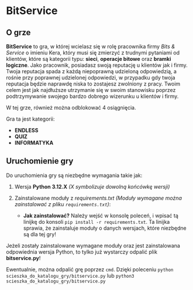 # BitService
## O grze
__BitService__ to gra, w której wcielasz się w rolę pracownika firmy _Bits & Service_ o imieniu Kera, który
musi się zmierzyć z trudnymi pytaniami od klientów, które są kategorii typu: __sieci__, __operacje bitowe__ oraz __bramki logiczne__. Jako pracownik, posiadasz swoją reputację u klientów jak i firmy. Twoja reputacja spada z każdą niepoprawną udzieloną odpowiedzią, a rośnie przy poprawnej udzielonej odpowiedzi, w przypadku gdy twoja reputacja będzie naprawdę niska to zostajesz zwolniony z pracy. Twoim celem jest jak najdłuższe utrzymanie się w swoim stanowisku poprzez podtrzymywanie swojego bardzo dobrego wizerunku u klientów i firmy.

W tej grze, również można odblokować 4 osiągnięcia.

Gra ta jest kategorii:
* __ENDLESS__
* __QUIZ__
* __INFORMATYKA__


## Uruchomienie gry
Do uruchomienia gry są niezbędne wymagania takie jak:
1. Wersja __Python 3.12.X__ _(X symbolizuje dowolną końcówkę wersji)_

2. Zainstalowane moduły z _requirements.txt_ _(Moduły wymagane można zainstalować z pliku `requirements.txt`)_:
    * __Jak zainstalować?__
        Należy wejść w konsolę poleceń, i wpisać tą linijkę do konsoli `pip install -r requirements.txt`.
        Ta linijka sprawia, że zainstaluje moduły o danych wersjach, które niezbędne są dla tej gry!

Jeżeli zostały zainstalowane wymagane moduły oraz jest zainstalowana odpowiednia wersja Python,
to tylko już wystarczy odpalić plik __bitservice.py__!

Ewentualnie, można odpalić grę poprzez `cmd`. Dzięki poleceniu `python scieszka_do_katalogu_gry/bitservice.py` lub `python3 scieszka_do_katalogu_gry/bitservice.py`
